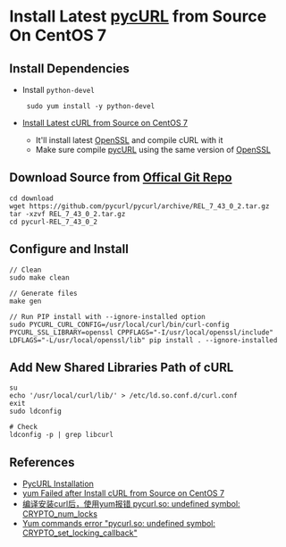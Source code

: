# Install Latest [pycURL](http://pycurl.io/) from Source On CentOS 7

## Install Dependencies
* Install `python-devel`

       sudo yum install -y python-devel

* [Install Latest cURL from Source on CentOS 7](https://github.com/northbright/Notes/blob/master/curl/install-latest-curl-from-source-on-centos.md)
   * It'll install latest [OpenSSL](https://www.openssl.org/) and compile cURL with it
   * Make sure compile [pycURL](http://pycurl.io/)  using the same version of [OpenSSL](https://www.openssl.org/) 

## Download Source from [Offical Git Repo](https://github.com/pycurl/pycurl/releases)

    cd download
    wget https://github.com/pycurl/pycurl/archive/REL_7_43_0_2.tar.gz
    tar -xzvf REL_7_43_0_2.tar.gz
    cd pycurl-REL_7_43_0_2

## Configure and Install
```
// Clean
sudo make clean

// Generate files
make gen

// Run PIP install with --ignore-installed option
sudo PYCURL_CURL_CONFIG=/usr/local/curl/bin/curl-config PYCURL_SSL_LIBRARY=openssl CPPFLAGS="-I/usr/local/openssl/include" LDFLAGS="-L/usr/local/openssl/lib" pip install . --ignore-installed
```

## Add New Shared Libraries Path of cURL
 
    su
    echo '/usr/local/curl/lib/' > /etc/ld.so.conf.d/curl.conf
    exit
    sudo ldconfig
            
    # Check
    ldconfig -p | grep libcurl

## References
* [PycURL Installation](http://pycurl.io/docs/latest/install.html)
* [yum Failed after Install cURL from Source on CentOS 7](https://github.com/northbright/Notes/blob/master/Linux/CentOS/yum/yum-failed-after-install-curl-from-source-on-centos-7.md)
* [编译安装curl后，使用yum报错 pycurl.so: undefined symbol: CRYPTO_num_locks](https://xvcat.com/post/1429)
* [Yum commands error "pycurl.so: undefined symbol: CRYPTO_set_locking_callback"](https://access.redhat.com/solutions/641093)
